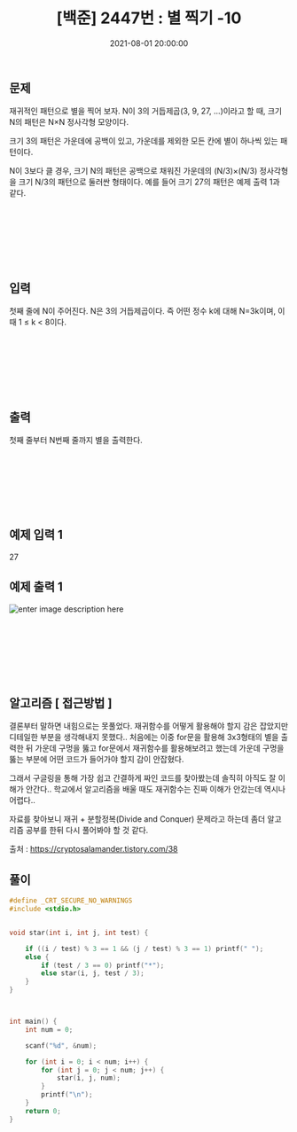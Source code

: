 ﻿---
title: "[백준] 2447번 : 별 찍기 -10 "
date: 2021-08-01 20:00:00
categories:
- Algorithm
tags:
- 백준
- 알고리즘
- 단계별 풀어보기
---

## 문제

재귀적인 패턴으로 별을 찍어 보자. N이 3의 거듭제곱(3, 9, 27, ...)이라고 할 때, 크기 N의 패턴은 N×N 정사각형 모양이다.

크기 3의 패턴은 가운데에 공백이 있고, 가운데를 제외한 모든 칸에 별이 하나씩 있는 패턴이다.

N이 3보다 클 경우, 크기 N의 패턴은 공백으로 채워진 가운데의 (N/3)×(N/3) 정사각형을 크기 N/3의 패턴으로 둘러싼 형태이다. 예를 들어 크기 27의 패턴은 예제 출력 1과 같다.

<br><br><br><br><br><br>

  

## 입력

첫째 줄에 N이 주어진다. N은 3의 거듭제곱이다. 즉 어떤 정수 k에 대해 N=3k이며, 이때 1 ≤ k < 8이다.

<br><br><br><br><br><br>

  

## 출력

첫째 줄부터 N번째 줄까지 별을 출력한다.

<br><br><br><br><br><br>

  

## 예제 입력 1

27
  

## 예제 출력 1

![enter image description here](https://github.com/idkim97/idkim97.github.io/blob/master/img/%EB%B3%84.png?raw=true)

<br><br><br><br><br><br>

## 알고리즘 [ 접근방법 ]

결론부터 말하면 내힘으로는 못풀었다. 재귀함수를 어떻게 활용해야 할지 감은 잡았지만 디테일한 부분을 생각해내지 못했다.. 처음에는 이중 for문을 활용해 3x3형태의 별을 출력한 뒤 가운데 구멍을 뚫고 for문에서 재귀함수를 활용해보려고 했는데 가운데 구멍을 뚫는 부분에 어떤 코드가 들어가야 할지 감이 안잡혔다.

그래서 구글링을 통해 가장 쉽고 간결하게 짜인 코드를 찾아봤는데 솔직히 아직도 잘 이해가 안간다.. 학교에서 알고리즘을 배울 때도 재귀함수는 진짜 이해가 안갔는데 역시나 어렵다..

자료를 찾아보니 재귀 + 분할정복(Divide and Conquer) 문제라고 하는데 좀더 알고리즘 공부를 한뒤 다시 풀어봐야 할 것 같다.

출처 : https://cryptosalamander.tistory.com/38

## 풀이
```c
#define _CRT_SECURE_NO_WARNINGS
#include <stdio.h>


void star(int i, int j, int test) {

	if ((i / test) % 3 == 1 && (j / test) % 3 == 1) printf(" ");
	else {
		if (test / 3 == 0) printf("*");
		else star(i, j, test / 3);
	}
}



int main() {
	int num = 0;

	scanf("%d", &num);

	for (int i = 0; i < num; i++) {
		for (int j = 0; j < num; j++) {
			star(i, j, num);
		}
		printf("\n");
	}
	return 0;
}
```
